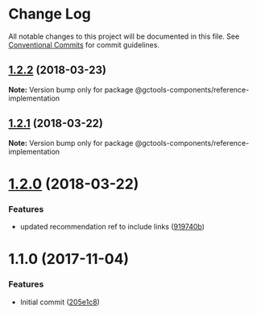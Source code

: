 # Change Log

All notable changes to this project will be documented in this file.
See [Conventional Commits](https://conventionalcommits.org) for commit guidelines.

<a name="1.2.2"></a>
## [1.2.2](https://github.com/gctools-outilsgc/gctools-components/compare/@gctools-components/reference-implementation@1.2.1...@gctools-components/reference-implementation@1.2.2) (2018-03-23)




**Note:** Version bump only for package @gctools-components/reference-implementation

<a name="1.2.1"></a>
## [1.2.1](https://github.com/gctools-outilsgc/gctools-components/compare/@gctools-components/reference-implementation@1.2.0...@gctools-components/reference-implementation@1.2.1) (2018-03-22)




**Note:** Version bump only for package @gctools-components/reference-implementation

<a name="1.2.0"></a>
# [1.2.0](https://github.com/gctools-outilsgc/gctools-components/compare/@gctools-components/reference-implementation@1.1.0...@gctools-components/reference-implementation@1.2.0) (2018-03-22)


### Features

* updated recommendation ref to include links ([919740b](https://github.com/gctools-outilsgc/gctools-components/commit/919740b))




<a name="1.1.0"></a>
# 1.1.0 (2017-11-04)


### Features

* Initial commit ([205e1c8](https://github.com/gctools-outilsgc/gctools-components/commit/205e1c8))
